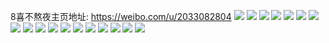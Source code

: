 8喜不熬夜主页地址: https://weibo.com/u/2033082804 
![](https://wx4.sinaimg.cn/mw2000/792e61b4ly1h8859eg1hdj23402c0qv6.jpg) 
![](https://wx4.sinaimg.cn/mw2000/792e61b4ly1h8s8gr31otj20wi1yc1gw.jpg) 
![](https://wx4.sinaimg.cn/mw2000/792e61b4ly1h8s8gnos81j20wi1yctx3.jpg) 
![](https://wx4.sinaimg.cn/mw2000/792e61b4ly1h8s8gv8eqqj20wi170nik.jpg) 
![](https://wx4.sinaimg.cn/mw2000/792e61b4ly1h6a0xuzs1nj22bx2wq4ps.jpg) 
![](https://wx4.sinaimg.cn/mw2000/792e61b4ly1h6a08h24v9j20xc3bu4qq.jpg) 
![](https://wx4.sinaimg.cn/mw2000/792e61b4ly1h6a0cdmuimj21hw340u0y.jpg) 
![](https://wx4.sinaimg.cn/mw2000/792e61b4ly1h6a0a9lxqyj21mk340u0y.jpg) 
![](https://wx4.sinaimg.cn/mw2000/792e61b4ly1h6a0cm93lmj22rr3407wj.jpg) 
![](https://wx4.sinaimg.cn/mw2000/792e61b4ly1h6a0ez89f5j20xc3prqv5.jpg) 
![](https://wx4.sinaimg.cn/mw2000/792e61b4ly1h6a0xqrgklj23402c0akn.jpg) 
![](https://wx4.sinaimg.cn/mw2000/792e61b4ly1h6a0bf6h7kj20yh340npe.jpg) 
![](https://wx4.sinaimg.cn/mw2000/792e61b4ly1h6a0ctyvj6j20uk4di1kx.jpg) 
![](https://wx4.sinaimg.cn/mw2000/792e61b4ly1h6a099mx1lj21k1340nf5.jpg) 
![](https://wx4.sinaimg.cn/mw2000/792e61b4ly1h5w2jgmc49j20go0godg4.jpg) 
![](https://wx4.sinaimg.cn/mw2000/792e61b4ly1h5fg5uqcehj21ah1tse2p.jpg) 
![](https://wx4.sinaimg.cn/mw2000/792e61b4ly1h57uh0r6g9j20u01gutgr.jpg) 
![](https://wx4.sinaimg.cn/mw2000/792e61b4ly1h57uh00bbcj20oh10i78u.jpg) 
